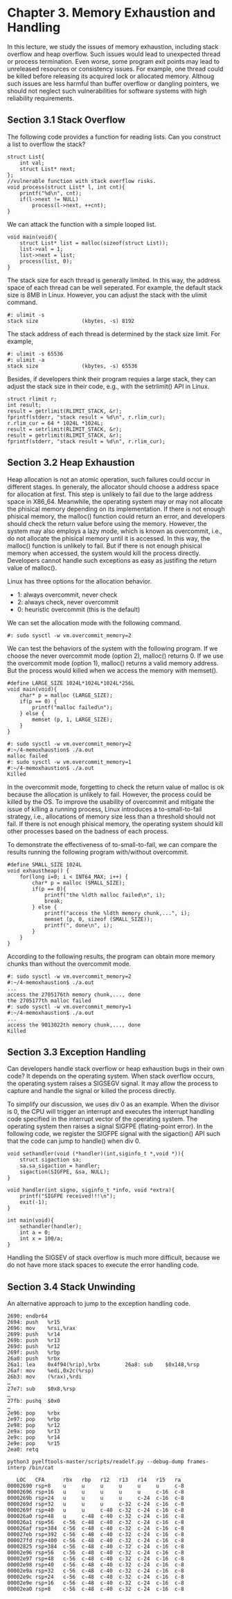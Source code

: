 # Chapter 3. Memory Exhaustion and Handling
In this lecture, we study the issues of memory exhaustion, including stack overflow and heap overflow. Such issues would lead to unexpected thread or process termination. 
Even worse, some program exit points may lead to unreleased resources or consistency issues. 
For example, one thread could be killed before releasing its acquired lock or allocated memory. 
Althoug such issues are less harmful than buffer overflow or dangling pointers, we should not neglect such vulnerabilities for software systems with high reliability requirements.

## Section 3.1 Stack Overflow
The following code provides a function for reading lists. Can you construct a list to overflow the stack? 
```
struct List{
    int val;
    struct List* next;
};
//vulnerable function with stack overflow risks. 
void process(struct List* l, int cnt){
    printf("%d\n", cnt);
    if(l->next != NULL)
        process(l->next, ++cnt);
}
```
We can attack the function with a simple looped list.
```
void main(void){
    struct List* list = malloc(sizeof(struct List));
    list->val = 1;
    list->next = list;
    process(list, 0);
}

```
The stack size for each thread is generally limited. In this way, the address space of each thread can be well seperated. For example, the default stack size is 8MB in Linux. However, you can adjust the stack with the ulimit command.  

```
#: ulimit -s
stack size              (kbytes, -s) 8192
```

The stack address of each thread is determined by the stack size limit. For example, 
```
#: ulimit -s 65536
#: ulimit -a
stack size              (kbytes, -s) 65536
```

Besides, if developers think their program requies a large stack, they can adjust the stack size in their code, e.g., with the setrlimit() API in Linux.
```
struct rlimit r;
int result;
result = getrlimit(RLIMIT_STACK, &r);
fprintf(stderr, "stack result = %d\n", r.rlim_cur);
r.rlim_cur = 64 * 1024L *1024L;
result = setrlimit(RLIMIT_STACK, &r);
result = getrlimit(RLIMIT_STACK, &r);
fprintf(stderr, "stack result = %d\n", r.rlim_cur);
```

## Section 3.2 Heap Exhaustion
Heap allocation is not an atomic operation, such failures could occur in different stages. In generaly, the allocator should choose a address space for allocation at first. This step is unlikely to fail due to the large address space in X86_64. Meanwhile, the operating system may or may not allocate the phisical memory depending on its implementation. If there is not enough phisical memory, the malloc() function could return an error, and developers should check the return value before using the memory. However, the system may also employs a lazy mode, which is known as overcommit, i.e., do not allocate the phisical memory until it is accessed. In this way, the malloc() function is unlikely to fail. But if there is not enough phisical memory when accessed, the system would kill the process directly. Developers cannot handle such exceptions as easy as justifing the return value of malloc().

Linux has three options for the allocation behavior.
- 1: always overcommit, never check
- 2: always check, never overcommit
- 0: heuristic overcommit (this is the default)

We can set the allocation mode with the following command.
```
#: sudo sysctl -w vm.overcommit_memory=2
```

We can test the behaviors of the system with the following program. If we choose the never overcommit mode (option 2), malloc() returns 0. If we use the overcommit mode (option 1), malloc() returns a valid memory address. But the process would killed when we access the memory with memset().
```
#define LARGE_SIZE 1024L*1024L*1024L*256L
void main(void){
    char* p = malloc (LARGE_SIZE);
    if(p == 0) {
        printf("malloc failed\n");
    } else {
        memset (p, 1, LARGE_SIZE);
    }
}
```
```
#: sudo sysctl -w vm.overcommit_memory=2
#:~/4-memoxhaustion$ ./a.out
malloc failed
#: sudo sysctl -w vm.overcommit_memory=1
#:~/4-memoxhaustion$ ./a.out
Killed
```

In the overcommit mode, forgetting to check the return value of malloc is ok because the allocation is unlikely to fail. However, the process could be killed by the OS. To improve the usability of overcommit and mitigate the issue of killing a running process, Linux introduces a to-small-to-fail strategy, i.e., allocations of memory size less than a threshold should not fail. If there is not enough phisical memory, the operating system should kill other processes based on the badness of each process.

To demonstrate the effectiveness of to-small-to-fail, we can compare the results running the following program with/without overcommit. 
```
#define SMALL_SIZE 1024L
void exhaustheap() {
    for(long i=0; i < INT64_MAX; i++) {
        char* p = malloc (SMALL_SIZE);
        if(p == 0){
            printf("the %ldth malloc failed\n", i);
            break;
        } else {
            printf("access the %ldth memory chunk,...", i);
            memset (p, 0, sizeof (SMALL_SIZE));
            printf(", done\n", i);
        }
    }
}
```
According to the following results, the program can obtain more memory chunks than without the overcommit mode.  
```
#: sudo sysctl -w vm.overcommit_memory=2
#:~/4-memoxhaustion$ ./a.out
...
access the 2705176th memory chunk,..., done
the 2705177th malloc failed
#: sudo sysctl -w vm.overcommit_memory=1
#:~/4-memoxhaustion$ ./a.out
...
access the 9013022th memory chunk,..., done
Killed
```

## Section 3.3 Exception Handling
Can developers handle stack overflow or heap exhaustion bugs in their own code? It depends on the operating system. When stack overflow occurs, the operating system raises a SIGSEGV signal. It may allow the process to capture and handle the signal or killed the process directly. 

To simplify our discussion, we uses div 0 as an example. When the divisor is 0, the CPU will trigger an interrupt and executes the interrupt handling code specified in the interrupt vector of the operating system. The operating system then raises a signal SIGFPE (flating-point error). In the following code, we register the SIGFPE signal with the sigaction() API such that the code can jump to handle() when div 0.

```
void sethandler(void (*handler)(int,siginfo_t *,void *)){
    struct sigaction sa;
    sa.sa_sigaction = handler;
    sigaction(SIGFPE, &sa, NULL);
}

void handler(int signo, siginfo_t *info, void *extra){
    printf("SIGFPE received!!!\n");
    exit(-1);
}

int main(void){
    sethandler(handler);
    int a = 0;
    int x = 100/a;
}
```

Handling the SIGSEV of stack overflow is much more difficult, because we do not have more stack spaces to execute the error handling code.

## Section 3.4 Stack Unwinding
An alternative approach to jump to the exception handling code.
```
2690: endbr64
2694: push   %r15
2696: mov    %rsi,%rax
2699: push   %r14
269b: push   %r13
269d: push   %r12
269f: push   %rbp
26a0: push   %rbx
26a1: lea    0x4f94(%rip),%rbx        26a8: sub    $0x148,%rsp
26af: mov    %edi,0x2c(%rsp)
26b3: mov    (%rax),%rdi
…
27e7: sub    $0x8,%rsp
…
27fb: pushq  $0x0
…
2e96: pop    %rbx
2e97: pop    %rbp
2e98: pop    %r12
2e9a: pop    %r13
2e9c: pop    %r14
2e9e: pop    %r15
2ea0: retq
```

```
python3 pyelftools-master/scripts/readelf.py --debug-dump frames-interp /bin/cat
```

```
   LOC   CFA      rbx   rbp   r12   r13   r14   r15   ra
00002690 rsp+8    u     u     u     u     u     u     c-8
00002696 rsp+16   u     u     u     u     u     c-16  c-8
0000269b rsp+24   u     u     u     u     c-24  c-16  c-8
0000269d rsp+32   u     u     u     c-32  c-24  c-16  c-8
0000269f rsp+40   u     u     c-40  c-32  c-24  c-16  c-8
000026a0 rsp+48   u     c-48  c-40  c-32  c-24  c-16  c-8
000026a1 rsp+56   c-56  c-48  c-40  c-32  c-24  c-16  c-8
000026af rsp+384  c-56  c-48  c-40  c-32  c-24  c-16  c-8
000027eb rsp+392  c-56  c-48  c-40  c-32  c-24  c-16  c-8
000027fd rsp+400  c-56  c-48  c-40  c-32  c-24  c-16  c-8
00002825 rsp+384  c-56  c-48  c-40  c-32  c-24  c-16  c-8
00002e96 rsp+56   c-56  c-48  c-40  c-32  c-24  c-16  c-8
00002e97 rsp+48   c-56  c-48  c-40  c-32  c-24  c-16  c-8
00002e98 rsp+40   c-56  c-48  c-40  c-32  c-24  c-16  c-8
00002e9a rsp+32   c-56  c-48  c-40  c-32  c-24  c-16  c-8
00002e9c rsp+24   c-56  c-48  c-40  c-32  c-24  c-16  c-8
00002e9e rsp+16   c-56  c-48  c-40  c-32  c-24  c-16  c-8
00002ea0 rsp+8    c-56  c-48  c-40  c-32  c-24  c-16  c-8
```


